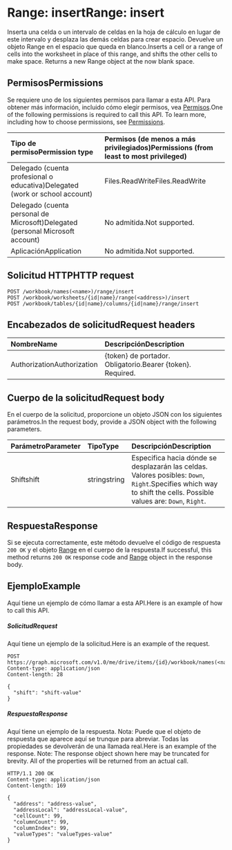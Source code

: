 # <a name="range-insert"></a><span data-ttu-id="b6a3c-101">Range: insert</span><span class="sxs-lookup"><span data-stu-id="b6a3c-101">Range: insert</span></span>

<span data-ttu-id="b6a3c-p101">Inserta una celda o un intervalo de celdas en la hoja de cálculo en lugar de este intervalo y desplaza las demás celdas para crear espacio. Devuelve un objeto Range en el espacio que queda en blanco.</span><span class="sxs-lookup"><span data-stu-id="b6a3c-p101">Inserts a cell or a range of cells into the worksheet in place of this range, and shifts the other cells to make space. Returns a new Range object at the now blank space.</span></span>
## <a name="permissions"></a><span data-ttu-id="b6a3c-104">Permisos</span><span class="sxs-lookup"><span data-stu-id="b6a3c-104">Permissions</span></span>
<span data-ttu-id="b6a3c-p102">Se requiere uno de los siguientes permisos para llamar a esta API. Para obtener más información, incluido cómo elegir permisos, vea [Permisos](../../../concepts/permissions_reference.md).</span><span class="sxs-lookup"><span data-stu-id="b6a3c-p102">One of the following permissions is required to call this API. To learn more, including how to choose permissions, see [Permissions](../../../concepts/permissions_reference.md).</span></span>

|<span data-ttu-id="b6a3c-107">Tipo de permiso</span><span class="sxs-lookup"><span data-stu-id="b6a3c-107">Permission type</span></span>      | <span data-ttu-id="b6a3c-108">Permisos (de menos a más privilegiados)</span><span class="sxs-lookup"><span data-stu-id="b6a3c-108">Permissions (from least to most privileged)</span></span>              |
|:--------------------|:---------------------------------------------------------|
|<span data-ttu-id="b6a3c-109">Delegado (cuenta profesional o educativa)</span><span class="sxs-lookup"><span data-stu-id="b6a3c-109">Delegated (work or school account)</span></span> | <span data-ttu-id="b6a3c-110">Files.ReadWrite</span><span class="sxs-lookup"><span data-stu-id="b6a3c-110">Files.ReadWrite</span></span>    |
|<span data-ttu-id="b6a3c-111">Delegado (cuenta personal de Microsoft)</span><span class="sxs-lookup"><span data-stu-id="b6a3c-111">Delegated (personal Microsoft account)</span></span> | <span data-ttu-id="b6a3c-112">No admitida.</span><span class="sxs-lookup"><span data-stu-id="b6a3c-112">Not supported.</span></span>    |
|<span data-ttu-id="b6a3c-113">Aplicación</span><span class="sxs-lookup"><span data-stu-id="b6a3c-113">Application</span></span> | <span data-ttu-id="b6a3c-114">No admitida.</span><span class="sxs-lookup"><span data-stu-id="b6a3c-114">Not supported.</span></span> |

## <a name="http-request"></a><span data-ttu-id="b6a3c-115">Solicitud HTTP</span><span class="sxs-lookup"><span data-stu-id="b6a3c-115">HTTP request</span></span>
<!-- { "blockType": "ignored" } -->
```http
POST /workbook/names(<name>)/range/insert
POST /workbook/worksheets/{id|name}/range(<address>)/insert
POST /workbook/tables/{id|name}/columns/{id|name}/range/insert

```
## <a name="request-headers"></a><span data-ttu-id="b6a3c-116">Encabezados de solicitud</span><span class="sxs-lookup"><span data-stu-id="b6a3c-116">Request headers</span></span>
| <span data-ttu-id="b6a3c-117">Nombre</span><span class="sxs-lookup"><span data-stu-id="b6a3c-117">Name</span></span>       | <span data-ttu-id="b6a3c-118">Descripción</span><span class="sxs-lookup"><span data-stu-id="b6a3c-118">Description</span></span>|
|:---------------|:----------|
| <span data-ttu-id="b6a3c-119">Authorization</span><span class="sxs-lookup"><span data-stu-id="b6a3c-119">Authorization</span></span>  | <span data-ttu-id="b6a3c-p103">{token} de portador. Obligatorio.</span><span class="sxs-lookup"><span data-stu-id="b6a3c-p103">Bearer {token}. Required.</span></span> |

## <a name="request-body"></a><span data-ttu-id="b6a3c-122">Cuerpo de la solicitud</span><span class="sxs-lookup"><span data-stu-id="b6a3c-122">Request body</span></span>
<span data-ttu-id="b6a3c-123">En el cuerpo de la solicitud, proporcione un objeto JSON con los siguientes parámetros.</span><span class="sxs-lookup"><span data-stu-id="b6a3c-123">In the request body, provide a JSON object with the following parameters.</span></span>

| <span data-ttu-id="b6a3c-124">Parámetro</span><span class="sxs-lookup"><span data-stu-id="b6a3c-124">Parameter</span></span>    | <span data-ttu-id="b6a3c-125">Tipo</span><span class="sxs-lookup"><span data-stu-id="b6a3c-125">Type</span></span>   |<span data-ttu-id="b6a3c-126">Descripción</span><span class="sxs-lookup"><span data-stu-id="b6a3c-126">Description</span></span>|
|:---------------|:--------|:----------|
|<span data-ttu-id="b6a3c-127">Shift</span><span class="sxs-lookup"><span data-stu-id="b6a3c-127">shift</span></span>|<span data-ttu-id="b6a3c-128">string</span><span class="sxs-lookup"><span data-stu-id="b6a3c-128">string</span></span>|<span data-ttu-id="b6a3c-p104">Especifica hacia dónde se desplazarán las celdas.  Valores posibles: `Down`, `Right`.</span><span class="sxs-lookup"><span data-stu-id="b6a3c-p104">Specifies which way to shift the cells.  Possible values are: `Down`, `Right`.</span></span>|

## <a name="response"></a><span data-ttu-id="b6a3c-131">Respuesta</span><span class="sxs-lookup"><span data-stu-id="b6a3c-131">Response</span></span>

<span data-ttu-id="b6a3c-132">Si se ejecuta correctamente, este método devuelve el código de respuesta `200 OK` y el objeto [Range](../resources/range.md) en el cuerpo de la respuesta.</span><span class="sxs-lookup"><span data-stu-id="b6a3c-132">If successful, this method returns `200 OK` response code and [Range](../resources/range.md) object in the response body.</span></span>

## <a name="example"></a><span data-ttu-id="b6a3c-133">Ejemplo</span><span class="sxs-lookup"><span data-stu-id="b6a3c-133">Example</span></span>
<span data-ttu-id="b6a3c-134">Aquí tiene un ejemplo de cómo llamar a esta API.</span><span class="sxs-lookup"><span data-stu-id="b6a3c-134">Here is an example of how to call this API.</span></span>
##### <a name="request"></a><span data-ttu-id="b6a3c-135">Solicitud</span><span class="sxs-lookup"><span data-stu-id="b6a3c-135">Request</span></span>
<span data-ttu-id="b6a3c-136">Aquí tiene un ejemplo de la solicitud.</span><span class="sxs-lookup"><span data-stu-id="b6a3c-136">Here is an example of the request.</span></span>
<!-- {
  "blockType": "request",
  "name": "range_insert"
}-->
```http
POST https://graph.microsoft.com/v1.0/me/drive/items/{id}/workbook/names(<name>)/range/insert
Content-type: application/json
Content-length: 28

{
  "shift": "shift-value"
}
```

##### <a name="response"></a><span data-ttu-id="b6a3c-137">Respuesta</span><span class="sxs-lookup"><span data-stu-id="b6a3c-137">Response</span></span>
<span data-ttu-id="b6a3c-p105">Aquí tiene un ejemplo de la respuesta. Nota: Puede que el objeto de respuesta que aparece aquí se trunque para abreviar. Todas las propiedades se devolverán de una llamada real.</span><span class="sxs-lookup"><span data-stu-id="b6a3c-p105">Here is an example of the response. Note: The response object shown here may be truncated for brevity. All of the properties will be returned from an actual call.</span></span>
<!-- {
  "blockType": "response",
  "truncated": true,
  "@odata.type": "microsoft.graph.range"
} -->
```http
HTTP/1.1 200 OK
Content-type: application/json
Content-length: 169

{
  "address": "address-value",
  "addressLocal": "addressLocal-value",
  "cellCount": 99,
  "columnCount": 99,
  "columnIndex": 99,
  "valueTypes": "valueTypes-value"
}
```

<!-- uuid: 8fcb5dbc-d5aa-4681-8e31-b001d5168d79
2015-10-25 14:57:30 UTC -->
<!-- {
  "type": "#page.annotation",
  "description": "Range: insert",
  "keywords": "",
  "section": "documentation",
  "tocPath": ""
}-->